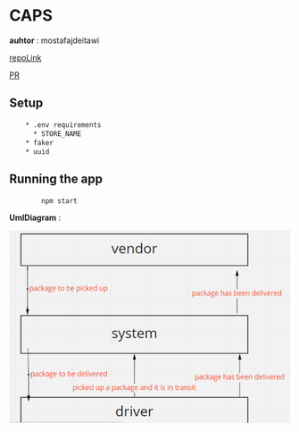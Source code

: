 # CAPS

**auhtor** : mostafajdeitawi

[repoLink](https://github.com/jdeitawimostafa/CAPS)


[PR](https://github.com/jdeitawimostafa/CAPS/pull/1)


## **Setup**
        * .env requirements
          * STORE_NAME
        * faker 
        * uuid

## **Running the app**

            npm start


**UmlDiagram** : 

![uml](./assets/umllab11.PNG)
